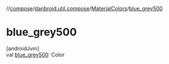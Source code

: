 //[compose](../../../index.md)/[danbroid.util.compose](../index.md)/[MaterialColors](index.md)/[blue_grey500](blue_grey500.md)

# blue_grey500

[androidJvm]\
val [blue_grey500](blue_grey500.md): Color

